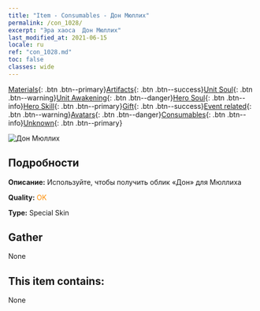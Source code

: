 ```yaml
---
title: "Item - Consumables - Дон Мюллих"
permalink: /con_1028/
excerpt: "Эра хаоса  Дон Мюллих"
last_modified_at: 2021-06-15
locale: ru
ref: "con_1028.md"
toc: false
classes: wide
---
```

 [Materials](/ItemsRU/){: .btn .btn--primary}[Artifacts](/ItemsRU/Artifacts/){: .btn .btn--success}[Unit Soul](/ItemsRU/UnitSoul/){: .btn .btn--warning}[Unit Awakening](/ItemsRU/UnitAwakening/){: .btn .btn--danger}[Hero Soul](/ItemsRU/HeroSoul/){: .btn .btn--info}[Hero Skill](/ItemsRU/HeroSkill/){: .btn .btn--primary}[Gift](/ItemsRU/Gift/){: .btn .btn--success}[Event related](/ItemsRU/Events/){: .btn .btn--warning}[Avatars](/ItemsRU/Avatars/){: .btn .btn--danger}[Consumables](/ItemsRU/Consumables/){: .btn .btn--info}[Unknown](/ItemsRU/Unknown/){: .btn .btn--primary}

 ![Дон Мюллих](/images/h/h_Mullich4.jpg)

## Подробности
 **Описание:** Используйте, чтобы получить облик «Дон» для Мюллиха

 **Quality:** <span style="color: #FF8C00">OK</span>

 **Type:** Special Skin

## Gather

  None

## This item contains:

  None

